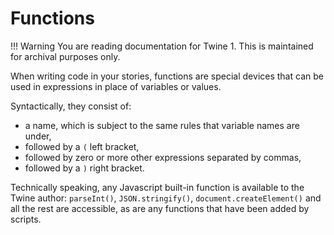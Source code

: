 # Functions

!!! Warning
    You are reading documentation for Twine 1. This is maintained for archival purposes only.

When writing code in your stories, functions are special devices that can be used in expressions in place of variables or values.

Syntactically, they consist of:

- a name, which is subject to the same rules that variable names are under,
- followed by a `(` left bracket,
- followed by zero or more other expressions separated by commas,
- followed by a `)` right bracket.

Technically speaking, any Javascript built-in function is available to the Twine author: `parseInt()`, `JSON.stringify()`, `document.createElement()` and all the rest are accessible, as are any functions that have been added by scripts.
